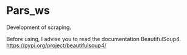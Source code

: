 # Pars_ws
Development of scraping.

Before using, I advise you to read the documentation BeautifulSoup4.
https://pypi.org/project/beautifulsoup4/
